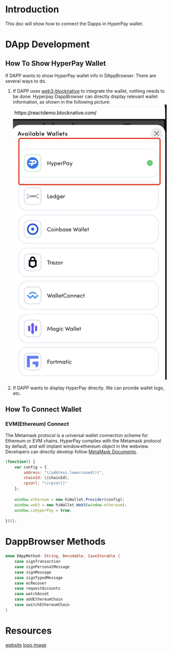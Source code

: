 # Introduction
This doc will show how to connect the Dapps in HyperPay wallet.

# DApp Development
## How To Show HyperPay Wallet
  If DAPP wants to show HyperPay wallet info in DAppBrowser. There are several ways to do.
  1. If DAPP uses [web3-blocknative](https://github.com/blocknative/web3-onboard) to integrate the wallet, nothing needs to be done. Hyperpay DappBrowser can directly display relevant wallet information, as shown in the following picture:
  ![Web3 Onborad Demo](assets/16547625247238.jpg)
  
  
  2.  If DAPP wants to display HyperPay  directly. We can provide wallet logo, etc.   
## How To Connect Wallet 
### EVM(Ethereum) Connect
The Metamask protocol is a universal wallet connection scheme for Ethereum or EVM chains. HyperPay complies with the Metamask protocol by default, and will implant window.ethereum object in the webview. Developers can directly develop follow [MetaMask Documents](https://docs.metamask.io/guide/ethereum-provider.html).

```js
(function() {
    var config = {
        address: "\(address.lowercased())",
        chainId: \(chainId),
        rpcUrl: "\(rpcUrl)"
    };

    window.ethereum = new hiWallet.Provider(config);
    window.web3 = new hiWallet.Web3(window.ethereum);
    window.isHyperPay = true;
    
})();
```
# DappBrowser Methods

```swift
enum DAppMethod: String, Decodable, CaseIterable {
    case signTransaction
    case signPersonalMessage
    case signMessage
    case signTypedMessage
    case ecRecover
    case requestAccounts
    case watchAsset
    case addEthereumChain
    case switchEthereumChain
}
```
# Resources

[website](https://www.hyperpay.tech/)
[logo image]()